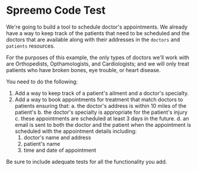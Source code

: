 # Spreemo Code Test

We're going to build a tool to schedule doctor's appointments. We already have a
way to keep track of the patients that need to be scheduled and the doctors that
are available along with their addresses in the `doctors` and `patients`
resources.

For the purposes of this example, the only types of doctors we'll work with are
Orthopedists, Opthamologists, and Cardiologists; and we will only treat patients
who have broken bones, eye trouble, or heart disease.

You need to do the following:

1. Add a way to keep track of a patient's ailment and a doctor's specialty.
2. Add a way to book appointments for treatment that match doctors to patients
   ensuring that:
   a. the doctor's address is within 10 miles of the patient's
   b. the doctor's specialty is appropriate for the patient's injury
   c. these appointments are scheduled at least 3 days in the future.
   d. an email is sent to both the doctor and the patient when the appointment
      is scheduled with the appointment details including:
      1. doctor's name and address
      2. patient's name
      3. time and date of appointment

Be sure to include adequate tests for all the functionality you add.
